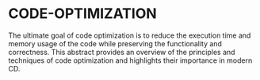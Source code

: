 # CODE-OPTIMIZATION
The ultimate goal of code optimization is to reduce the execution time and memory usage of the code while preserving the functionality and correctness. This abstract provides an overview of the principles and techniques of code optimization and highlights their importance in modern CD.
